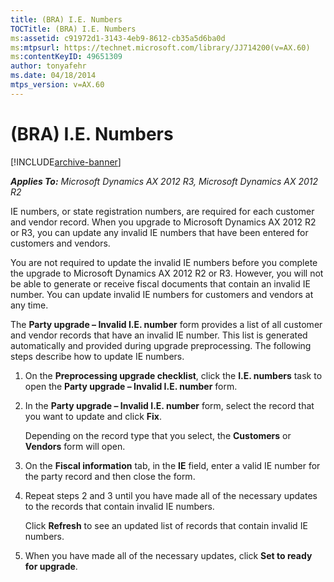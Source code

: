 ```yaml
---
title: (BRA) I.E. Numbers
TOCTitle: (BRA) I.E. Numbers
ms:assetid: c91972d1-3143-4eb9-8612-cb35a5d6ba0d
ms:mtpsurl: https://technet.microsoft.com/library/JJ714200(v=AX.60)
ms:contentKeyID: 49651309
author: tonyafehr
ms.date: 04/18/2014
mtps_version: v=AX.60
---
```


# (BRA) I.E. Numbers 


[!INCLUDE[archive-banner](includes/archive-banner.md)]


_**Applies To:** Microsoft Dynamics AX 2012 R3, Microsoft Dynamics AX 2012 R2_

IE numbers, or state registration numbers, are required for each customer and vendor record. When you upgrade to Microsoft Dynamics AX 2012 R2 or R3, you can update any invalid IE numbers that have been entered for customers and vendors.

You are not required to update the invalid IE numbers before you complete the upgrade to Microsoft Dynamics AX 2012 R2 or R3. However, you will not be able to generate or receive fiscal documents that contain an invalid IE number. You can update invalid IE numbers for customers and vendors at any time.

The **Party upgrade – Invalid I.E. number** form provides a list of all customer and vendor records that have an invalid IE number. This list is generated automatically and provided during upgrade preprocessing. The following steps describe how to update IE numbers.

1.  On the **Preprocessing upgrade checklist**, click the **I.E. numbers** task to open the **Party upgrade – Invalid I.E. number** form.

2.  In the **Party upgrade – Invalid I.E. number** form, select the record that you want to update and click **Fix**.
    
    Depending on the record type that you select, the **Customers** or **Vendors** form will open.

3.  On the **Fiscal information** tab, in the **IE** field, enter a valid IE number for the party record and then close the form.

4.  Repeat steps 2 and 3 until you have made all of the necessary updates to the records that contain invalid IE numbers.
    
    Click **Refresh** to see an updated list of records that contain invalid IE numbers.

5.  When you have made all of the necessary updates, click **Set to ready for upgrade**.

  


